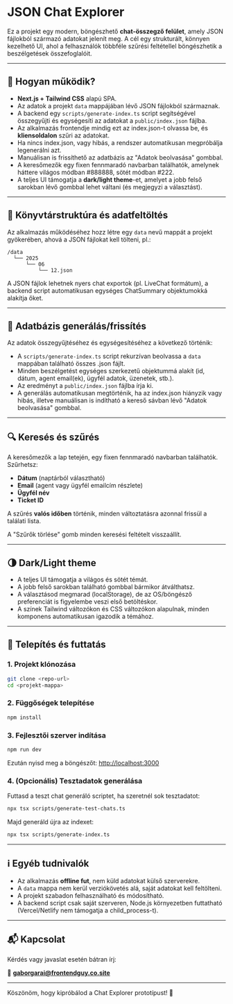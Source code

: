 # JSON Chat Explorer

Ez a projekt egy modern, böngészhető **chat-összegző felület**, amely JSON fájlokból származó adatokat jelenít meg. A cél egy strukturált, könnyen kezelhető UI, ahol a felhasználók többféle szűrési feltétellel böngészhetik a beszélgetések összefoglalóit.

---

## 🔧 Hogyan működik?

- **Next.js + Tailwind CSS** alapú SPA.
- Az adatok a projekt `data` mappájában lévő JSON fájlokból származnak.
- A backend egy `scripts/generate-index.ts` script segítségével összegyűjti és egységesíti az adatokat a `public/index.json` fájlba.
- Az alkalmazás frontendje mindig ezt az index.json-t olvassa be, és **kliensoldalon** szűri az adatokat.
- Ha nincs index.json, vagy hibás, a rendszer automatikusan megpróbálja legenerálni azt.
- Manuálisan is frissíthető az adatbázis az "Adatok beolvasása" gombbal.
- A keresőmezők egy fixen fennmaradó navbarban találhatók, amelynek háttere világos módban #888888, sötét módban #222.
- A teljes UI támogatja a **dark/light theme**-et, amelyet a jobb felső sarokban lévő gombbal lehet váltani (és megjegyzi a választást).

---

## 📁 Könyvtárstruktúra és adatfeltöltés

Az alkalmazás működéséhez hozz létre egy `data` nevű mappát a projekt gyökerében, ahová a JSON fájlokat kell tölteni, pl.:

```
/data
  └── 2025
      └── 06
          └── 12.json
```

A JSON fájlok lehetnek nyers chat exportok (pl. LiveChat formátum), a backend script automatikusan egységes ChatSummary objektumokká alakítja őket.

---

## 🔄 Adatbázis generálás/frissítés

Az adatok összegyűjtéséhez és egységesítéséhez a következő történik:

- A `scripts/generate-index.ts` script rekurzívan beolvassa a `data` mappában található összes .json fájlt.
- Minden beszélgetést egységes szerkezetű objektummá alakít (id, dátum, agent email(ek), ügyfél adatok, üzenetek, stb.).
- Az eredményt a `public/index.json` fájlba írja ki.
- A generálás automatikusan megtörténik, ha az index.json hiányzik vagy hibás, illetve manuálisan is indítható a kereső sávban lévő "Adatok beolvasása" gombbal.

---

## 🔍 Keresés és szűrés

A keresőmezők a lap tetején, egy fixen fennmaradó navbarban találhatók. Szűrhetsz:

- **Dátum** (naptárból választható)
- **Email** (agent vagy ügyfél emailcím részlete)
- **Ügyfél név**
- **Ticket ID**

A szűrés **valós időben** történik, minden változtatásra azonnal frissül a találati lista.

A "Szűrők törlése" gomb minden keresési feltételt visszaállít.

---

## 🌗 Dark/Light theme

- A teljes UI támogatja a világos és sötét témát.
- A jobb felső sarokban található gombbal bármikor átválthatsz.
- A választásod megmarad (localStorage), de az OS/böngésző preferenciát is figyelembe veszi első betöltéskor.
- A színek Tailwind változókon és CSS változókon alapulnak, minden komponens automatikusan igazodik a témához.

---

## 🚀 Telepítés és futtatás

### 1. Projekt klónozása

```bash
git clone <repo-url>
cd <projekt-mappa>
```

### 2. Függőségek telepítése

```bash
npm install
```

### 3. Fejlesztői szerver indítása

```bash
npm run dev
```

Ezután nyisd meg a böngészőt: [http://localhost:3000](http://localhost:3000)

### 4. (Opcionális) Tesztadatok generálása

Futtasd a teszt chat generáló scriptet, ha szeretnél sok tesztadatot:

```bash
npx tsx scripts/generate-test-chats.ts
```

Majd generáld újra az indexet:

```bash
npx tsx scripts/generate-index.ts
```

---

## ℹ️ Egyéb tudnivalók

- Az alkalmazás **offline fut**, nem küld adatokat külső szerverekre.
- A `data` mappa nem kerül verziókövetés alá, saját adatokat kell feltölteni.
- A projekt szabadon felhasználható és módosítható.
- A backend script csak saját szerveren, Node.js környezetben futtatható (Vercel/Netlify nem támogatja a child_process-t).

---

## 📬 Kapcsolat

Kérdés vagy javaslat esetén bátran írj:

📧 **gaborgarai@frontendguy.co.site**

---

Köszönöm, hogy kipróbálod a Chat Explorer prototípust! 🙌
